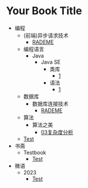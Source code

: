 # Your Book Title

- 编程
  - (前端)异步请求技术
    * [RADEME](编程/(前端)异步请求技术/RADEME.md)
  - 编程语言
    - Java
      - Java SE
        - 类库
          * [1](编程/编程语言/Java/JavaSE/类库/1.md)
        - 语法
          * [1](编程/编程语言/Java/JavaSE/语法/1.md)
  - 数据库
    - 数据库连接技术
      * [RADEME](编程/数据库/数据库连接技术/RADEME.md)
  - 算法
    - 算法之美
      * [03复杂度分析](编程/算法/算法之美/03复杂度分析.md)
  * [Test](编程/test.md)
- 书斋
  - Testbook
    * [Test](书斋/testbook/test.md)
- 微语
  - 2023
    * [Test](微语/2023/test.md)
